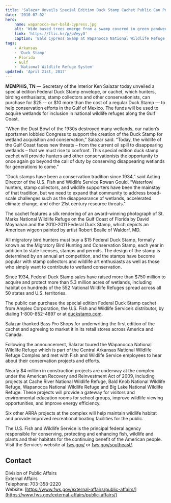 ```yaml
---
title: 'Salazar Unveils Special Edition Duck Stamp Cachet Public Can Purchase to Support Gulf Wildlife Refuges'
date: '2010-07-02'
hero:
    name: wapanocca-nwr-bald-cypress.jpg
    alt: 'Wide based trees emerge from a swamp covered in green pondweed.'
    link: 'https://flic.kr/p/pVeyyG'
    caption: 'Bald Cypress Swamp at Wapanocca National Wildlife Refuge. Photo by <a href=\"https://www.flickr.com/photos/97853094@N08/\" target=\"_blank\">Genevieve Shank</a> <a href=\"https://creativecommons.org/licenses/by-nc-nd/2.0/\" target=\"_blank\">CC BY-NC-ND 2.0</a>.'
tags:
    - Arkansas
    - 'Duck Stamp'
    - Florida
    - Gulf
    - 'National Wildlife Refuge System'
updated: 'April 21st, 2017'
---
```


**MEMPHIS, TN** &mdash; Secretary of the Interior Ken Salazar today unveiled a special edition Federal Duck Stamp envelope, or cachet, which hunters, birding enthusiasts, stamp collectors and other conservationists, can purchase for $25 -- or $10 more than the cost of a regular Duck Stamp &mdash; to help conservation efforts in the Gulf of Mexico. The funds will be used to acquire wetlands for inclusion in national wildlife refuges along the Gulf Coast.  

“When the Dust Bowl of the 1930s destroyed many wetlands, our nation’s sportsmen lobbied Congress to support the creation of the Duck Stamp for wetland acquisition and conservation,” Salazar said. “Today, the wildlife of the Gulf Coast faces new threats – from the current oil spill to disappearing wetlands – that we must rise to confront. This special edition duck stamp cachet will provide hunters and other conservationists the opportunity to once again go beyond the call of duty by conserving disappearing wetlands for generations to come.”  

“Duck stamps have been a conservation tradition since 1934,” said Acting Director of the U.S. Fish and Wildlife Service Rowan Gould. “Waterfowl hunters, stamp collectors, and wildlife supporters have been the mainstay of that tradition, but we need to expand that community to address broad-scale challenges such as the disappearance of wetlands, accelerated climate change, and other 21st century resource threats."  

The cachet features a silk rendering of an award-winning photograph of St. Marks National Wildlife Refuge on the Gulf Coast of Florida by David Moynahan and the 2010-2011 Federal Duck Stamp, which depicts an American wigeon painted by artist Robert Bealle of Waldorf, MD.  

All migratory bird hunters must buy a $15 Federal Duck Stamp, formally known as the Migratory Bird Hunting and Conservation Stamp, each year in addition to state licenses, stamps and permits. The design of the stamp is determined by an annual art competition, and the stamps have become popular with stamp collectors and wildlife art enthusiasts as well as those who simply want to contribute to wetland conservation.

Since 1934, Federal Duck Stamp sales have raised more than $750 million to acquire and protect more than 5.3 million acres of wetlands, including habitat on hundreds of the 552 National Wildlife Refuges spread across all 50 states and U.S. territories.  

The public can purchase the special edition Federal Duck Stamp cachet from Amplex Corporation, the U.S. Fish and Wildlife Service’s distributor, by dialing 1-800-852-4897 or at [duckstamp.com](www.duckstamp.com).

Salazar thanked Bass Pro Shops for underwriting the first edition of the cachet and agreeing to market it in its retail stores across America and Canada.

Following the announcement, Salazar toured the Wapanocca National Wildlife Refuge which is part of the Central Arkansas National Wildlife Refuge Complex and met with Fish and Wildlife Service employees to hear about their conservation projects and efforts.

Nearly $4 million in construction projects are underway at the complex under the American Recovery and Reinvestment Act of 2009, including projects at Cache River National Wildlife Refuge, Bald Knob National Wildlife Refuge, Wapanocca National Wildlife Refuge and Big Lake National Wildlife Refuge. These projects will provide a gateway for visitors and environmental education rooms for school groups, improve wildlife viewing opportunities, and improve energy efficiency.

Six other ARRA projects at the complex will help maintain wildlife habitat and provide improved recreational boating facilities for the public.

The U.S. Fish and Wildlife Service is the principal federal agency responsible for conserving, protecting and enhancing fish, wildlife and plants and their habitats for the continuing benefit of the American people. Visit the Service’s website at [fws.gov/](https://fws.gov/) or [fws.gov/southeast/](https://fws.gov/southeast/).

## Contact

Division of Public Affairs  
External Affairs  
Telephone: 703-358-2220  
Website: [https://www.fws.gov/external-affairs/public-affairs/](https://www.fws.gov/external-affairs/public-affairs/)
